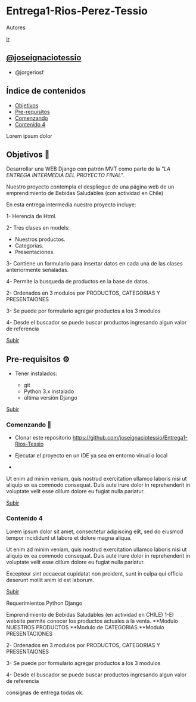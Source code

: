 
<a name="top"></a>
# Entrega1-Rios-Perez-Tessio

Autores 

 <a href="https://github.com/joseignaciotessio/" title=" @joseignaciotessio">Ir </a>
 
  <a href="https://www.campusmvp.es/recursos/" title="direccion_1">@joseignaciotessio</a>
-
- @jorgeriosf




 
## Índice de contenidos
* [Objetivos](#item1)
* [Pre-requisitos](#item2)
* [Comenzando](#item3)
* [Contenido 4](#item4)
 
Lorem ipsum dolor
 
<a name="item1"></a>
## Objetivos :dart:
 
Desarrollar una WEB Django con patrón MVT como parte de la *"LA ENTREGA INTERMEDIA DEL PROYECTO FINAL"*.         


Nuestro proyecto contempla el despliegue de una página web de un emprendimiento de Bebidas Saludables (con actividad en Chile)

En esta entrega intermedia nuestro proyecto incluye:

1- Herencia de Html.

2- Tres clases en models:

- Nuestros productos.
- Categorías.
- Presentaciones.

3- Contiene un formulario para insertar datos en cada una de las clases
anteriormente señaladas.

4- Permite la busqueda de productos en la base de datos.
    




2- Ordenados en 3 modulos por PRODUCTOS, CATEGORIAS Y PRESENTAIONES

3- Se puede por formulario agregar productos a los 3 modulos 

4- Desde el buscador se puede buscar productos ingresando algun valor de referencia



 
[Subir](#top)
 
<a name="item2"></a>
## Pre-requisitos ⚙️

- Tener instalados:

  - git
  - Python 3.x instalado
  - última versión Django
 
 
[Subir](#top)
 
<a name="item3"></a>
### Comenzando 🚀

- Clonar este repositorio https://github.com/joseignaciotessio/Entrega1-Rios-Tessio
- Ejecutar el proyecto en un IDE ya sea en entorno virual o local

- 
 

 
Ut enim ad minim veniam, quis nostrud exercitation ullamco laboris nisi ut aliquip ex ea commodo consequat. Duis aute irure dolor in reprehenderit in voluptate velit esse cillum dolore eu fugiat nulla pariatur.
 
[Subir](#top)
 
<a name="item4"></a>
### Contenido 4
 
Lorem ipsum dolor sit amet, consectetur adipiscing elit, sed do eiusmod tempor incididunt ut labore et dolore magna aliqua.
 
Ut enim ad minim veniam, quis nostrud exercitation ullamco laboris nisi ut aliquip ex ea commodo consequat. Duis aute irure dolor in reprehenderit in voluptate velit esse cillum dolore eu fugiat nulla pariatur.
 
Excepteur sint occaecat cupidatat non proident, sunt in culpa qui officia deserunt mollit anim id est laborum.
 
[Subir](#top)






















Requerimientos
Python 
Django 

Emprendimiento de Bebidas Saludables (en actividad en CHILE)
1-El website permite conocer los productos actuales a la venta. 
**Modulo NUESTROS PRODUCTOS 
**Modulo de CATEGORIAS
**Modulo PRESENTACIONES

2- Ordenados en 3 modulos por PRODUCTOS, CATEGORIAS Y PRESENTAIONES

3- Se puede por formulario agregar productos a los 3 modulos 

4- Desde el buscador se puede buscar productos ingresando algun valor de referencia

consignas de entrega todas ok.
